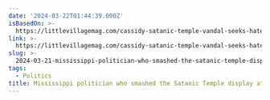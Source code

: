 ```yaml
---
date: '2024-03-22T01:44:39.000Z'
isBasedOn: >-
  https://littlevillagemag.com/cassidy-satanic-temple-vandal-seeks-hate-crime-charge-dismissed/
link: >-
  https://littlevillagemag.com/cassidy-satanic-temple-vandal-seeks-hate-crime-charge-dismissed/
slug: >-
  2024-03-21-mississippi-politician-who-smashed-the-satanic-temple-display-at-the-iowa-c
tags:
  - Politics
title: Mississippi politician who smashed the Satanic Temple display at the Iowa C
---
```


